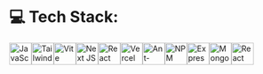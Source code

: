 # 💻 Tech Stack:
<div style="display: flex; flex-wrap: wrap;">
<img src="https://img.shields.io/badge/javascript-%23323330.svg?style=for-the-badge&logo=javascript&logoColor=%23F7DF1E" height="40" alt="JavaScript"/> 
<img src="https://img.shields.io/badge/tailwindcss-%2338B2AC.svg?style=for-the-badge&logo=tailwind-css&logoColor=white" height="40" alt="TailwindCSS"/> 
<img src="https://img.shields.io/badge/vite-%23646CFF.svg?style=for-the-badge&logo=vite&logoColor=white" height="40" alt="Vite"/> 
<img src="https://img.shields.io/badge/Next-black?style=for-the-badge&logo=next.js&logoColor=white" height="40" alt="Next JS"/> 
<img src="https://img.shields.io/badge/react-%2320232a.svg?style=for-the-badge&logo=react&logoColor=%2361DAFB" height="40" alt="React"/> 
<img src="https://img.shields.io/badge/vercel-%23000000.svg?style=for-the-badge&logo=vercel&logoColor=white" height="40" alt="Vercel"/> 
<img src="https://img.shields.io/badge/-AntDesign-%230170FE?style=for-the-badge&logo=ant-design&logoColor=white" height="40" alt="Ant-Design"/> 
<img src="https://img.shields.io/badge/NPM-%23CB3837.svg?style=for-the-badge&logo=npm&logoColor=white" height="40" alt="NPM"/>
<img src="https://img.shields.io/badge/Express.js-000000?style=for-the-badge&logo=express&logoColor=white" height="40" alt="Express.js"/>
<img src="https://img.shields.io/badge/MongoDB-4EA94B?style=for-the-badge&logo=mongodb&logoColor=white" height="40" alt="MongoDB"/>
<img src="https://img.shields.io/badge/React_Native-20232A?style=for-the-badge&logo=react&logoColor=61DAFB" height="40" alt="React Native"/>
</div>

